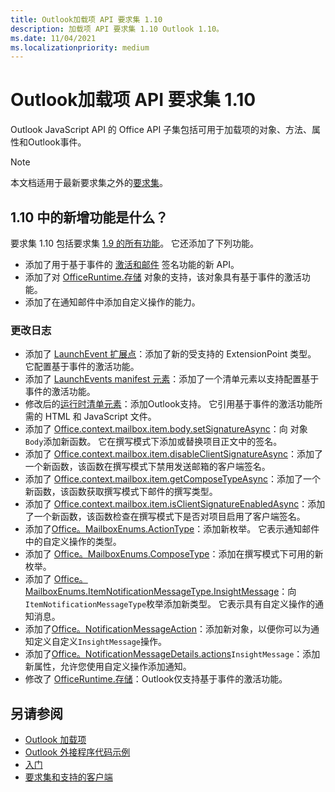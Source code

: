 ```yaml
---
title: Outlook加载项 API 要求集 1.10
description: 加载项 API 要求集 1.10 Outlook 1.10。
ms.date: 11/04/2021
ms.localizationpriority: medium
---
```


# <a name="outlook-add-in-api-requirement-set-110"></a>Outlook加载项 API 要求集 1.10

Outlook JavaScript API 的 Office API 子集包括可用于加载项的对象、方法、属性和Outlook事件。

> [!NOTE]
> 本文档适用于最新要求集之外的[要求集](../../requirement-sets/outlook-api-requirement-sets.md)。

## <a name="whats-new-in-110"></a>1.10 中的新增功能是什么？

要求集 1.10 包括要求集 [1.9 的所有功能](../requirement-set-1.9/outlook-requirement-set-1.9.md)。 它还添加了下列功能。

- 添加了用于基于事件的 [激活和邮件](../../../outlook/autolaunch.md) 签名功能的新 API。
- 添加了对 [OfficeRuntime.存储](/javascript/api/office-runtime/officeruntime.storage?view=outlook-js-1.10&preserve-view=true) 对象的支持，该对象具有基于事件的激活功能。
- 添加了在通知邮件中添加自定义操作的能力。

### <a name="change-log"></a>更改日志

- 添加了 [LaunchEvent 扩展点](../../manifest/extensionpoint.md#launchevent)：添加了新的受支持的 ExtensionPoint 类型。 它配置基于事件的激活功能。
- 添加了 [LaunchEvents manifest 元素](../../manifest/launchevents.md)：添加了一个清单元素以支持配置基于事件的激活功能。
- 修改后的[运行时清单元素](../../manifest/runtimes.md)：添加Outlook支持。 它引用基于事件的激活功能所需的 HTML 和 JavaScript 文件。
- 添加了 [Office.context.mailbox.item.body.setSignatureAsync](/javascript/api/outlook/office.body?view=outlook-js-1.10&preserve-view=true#outlook-office-body-setsignatureasync-member(1))：向 对象`Body`添加新函数。 它在撰写模式下添加或替换项目正文中的签名。
- 添加了 [Office.context.mailbox.item.disableClientSignatureAsync](office.context.mailbox.item.md#methods)：添加了一个新函数，该函数在撰写模式下禁用发送邮箱的客户端签名。
- 添加了 [Office.context.mailbox.item.getComposeTypeAsync](/javascript/api/outlook/office.messagecompose?view=outlook-js-1.10&preserve-view=true#outlook-office-messagecompose-getcomposetypeasync-member(1))：添加了一个新函数，该函数获取撰写模式下邮件的撰写类型。
- 添加了 [Office.context.mailbox.item.isClientSignatureEnabledAsync](office.context.mailbox.item.md#methods)：添加了一个新函数，该函数检查在撰写模式下是否对项目启用了客户端签名。
- 添加了[Office。MailboxEnums.ActionType](/javascript/api/outlook/office.mailboxenums.actiontype?view=outlook-js-1.10&preserve-view=true)：添加新枚举。 它表示通知邮件中的自定义操作的类型。
- 添加了 [Office。MailboxEnums.ComposeType](/javascript/api/outlook/office.mailboxenums.composetype?view=outlook-js-1.10&preserve-view=true)：添加在撰写模式下可用的新枚举。
- 添加了 [Office。MailboxEnums.ItemNotificationMessageType.InsightMessage](/javascript/api/outlook/office.mailboxenums.itemnotificationmessagetype?view=outlook-js-1.10&preserve-view=true)：向`ItemNotificationMessageType`枚举添加新类型。 它表示具有自定义操作的通知消息。
- 添加了[Office。NotificationMessageAction](/javascript/api/outlook/office.notificationmessageaction?view=outlook-js-1.10&preserve-view=true)：添加新对象，以便你可以为通知定义自定义`InsightMessage`操作。
- 添加了[Office。NotificationMessageDetails.actions](/javascript/api/outlook/office.notificationmessagedetails?view=outlook-js-1.10&preserve-view=true#outlook-office-notificationmessagedetails-actions-member)`InsightMessage`：添加新属性，允许您使用自定义操作添加通知。
- 修改了 [OfficeRuntime.存储](/javascript/api/office-runtime/officeruntime.storage?view=outlook-js-1.10&preserve-view=true)：Outlook仅支持基于事件的激活功能。

## <a name="see-also"></a>另请参阅

- [Outlook 加载项](../../../outlook/outlook-add-ins-overview.md)
- [Outlook 外接程序代码示例](https://developer.microsoft.com/outlook/gallery/?filterBy=Outlook,Samples,Add-ins)
- [入门](../../../quickstarts/outlook-quickstart.md)
- [要求集和支持的客户端](../../requirement-sets/outlook-api-requirement-sets.md)
